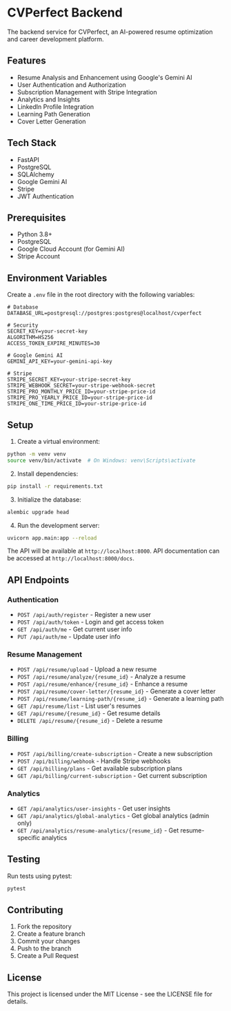 # CVPerfect Backend

The backend service for CVPerfect, an AI-powered resume optimization and career development platform.

## Features

- Resume Analysis and Enhancement using Google's Gemini AI
- User Authentication and Authorization
- Subscription Management with Stripe Integration
- Analytics and Insights
- LinkedIn Profile Integration
- Learning Path Generation
- Cover Letter Generation

## Tech Stack

- FastAPI
- PostgreSQL
- SQLAlchemy
- Google Gemini AI
- Stripe
- JWT Authentication

## Prerequisites

- Python 3.8+
- PostgreSQL
- Google Cloud Account (for Gemini AI)
- Stripe Account

## Environment Variables

Create a `.env` file in the root directory with the following variables:

```env
# Database
DATABASE_URL=postgresql://postgres:postgres@localhost/cvperfect

# Security
SECRET_KEY=your-secret-key
ALGORITHM=HS256
ACCESS_TOKEN_EXPIRE_MINUTES=30

# Google Gemini AI
GEMINI_API_KEY=your-gemini-api-key

# Stripe
STRIPE_SECRET_KEY=your-stripe-secret-key
STRIPE_WEBHOOK_SECRET=your-stripe-webhook-secret
STRIPE_PRO_MONTHLY_PRICE_ID=your-stripe-price-id
STRIPE_PRO_YEARLY_PRICE_ID=your-stripe-price-id
STRIPE_ONE_TIME_PRICE_ID=your-stripe-price-id
```

## Setup

1. Create a virtual environment:
```bash
python -m venv venv
source venv/bin/activate  # On Windows: venv\Scripts\activate
```

2. Install dependencies:
```bash
pip install -r requirements.txt
```

3. Initialize the database:
```bash
alembic upgrade head
```

4. Run the development server:
```bash
uvicorn app.main:app --reload
```

The API will be available at `http://localhost:8000`. API documentation can be accessed at `http://localhost:8000/docs`.

## API Endpoints

### Authentication
- `POST /api/auth/register` - Register a new user
- `POST /api/auth/token` - Login and get access token
- `GET /api/auth/me` - Get current user info
- `PUT /api/auth/me` - Update user info

### Resume Management
- `POST /api/resume/upload` - Upload a new resume
- `POST /api/resume/analyze/{resume_id}` - Analyze a resume
- `POST /api/resume/enhance/{resume_id}` - Enhance a resume
- `POST /api/resume/cover-letter/{resume_id}` - Generate a cover letter
- `POST /api/resume/learning-path/{resume_id}` - Generate a learning path
- `GET /api/resume/list` - List user's resumes
- `GET /api/resume/{resume_id}` - Get resume details
- `DELETE /api/resume/{resume_id}` - Delete a resume

### Billing
- `POST /api/billing/create-subscription` - Create a new subscription
- `POST /api/billing/webhook` - Handle Stripe webhooks
- `GET /api/billing/plans` - Get available subscription plans
- `GET /api/billing/current-subscription` - Get current subscription

### Analytics
- `GET /api/analytics/user-insights` - Get user insights
- `GET /api/analytics/global-analytics` - Get global analytics (admin only)
- `GET /api/analytics/resume-analytics/{resume_id}` - Get resume-specific analytics

## Testing

Run tests using pytest:
```bash
pytest
```

## Contributing

1. Fork the repository
2. Create a feature branch
3. Commit your changes
4. Push to the branch
5. Create a Pull Request

## License

This project is licensed under the MIT License - see the LICENSE file for details. 